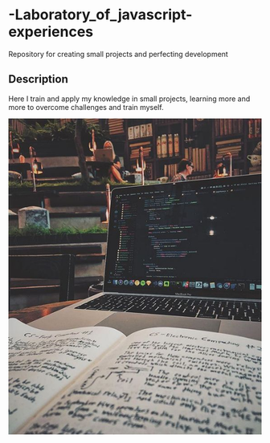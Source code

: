 # -Laboratory_of_javascript-experiences
Repository for creating small projects and perfecting development

## Description
Here I train and apply my knowledge in small projects, learning more and more to overcome challenges and train myself.

<img src='https://github.com/lycan-nt/my_portyfolio/blob/master/img.jpg'>
